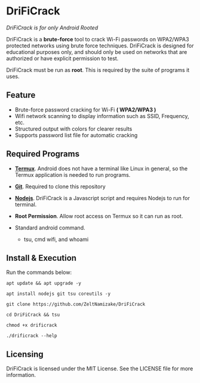 # DriFiCrack
_DriFiCrack is for only Android Rooted_

DriFiCrack is a **brute-force** tool to crack Wi-Fi passwords on WPA2/WPA3 
protected networks using brute force techniques. DriFiCrack is designed for educational purposes only, and should only be used on networks 
that are authorized or have explicit permission to test. 

DriFiCrack must be run as **root**. This is required by the suite 
of programs it uses.

## Feature
- Brute-force password cracking for Wi-Fi **( WPA2/WPA3 )**
- Wifi network scanning to display information such as SSID, Frequency, etc.
- Structured output with colors for clearer results
- Supports password list file for automatic cracking

## Required Programs

* [__Termux__](https://f-droid.org/packages/com.termux/). Android does not have a terminal like Linux in general, so the Termux application is needed to run programs.
* [__Git__](https://git-scm.com/downloads). Required to clone this repository
* [__Nodejs__](https://nodejs.org). DriFiCrack is a Javascript script and requires Nodejs to run for terminal.
* __Root Permission__. Allow root access on Termux so it can run as root.

* Standard android command.
  * tsu, cmd wifi, and whoami

## Install & Execution
Run the commands below:

`apt update && apt upgrade -y`

`apt install nodejs git tsu coreutils -y`

`git clone https://github.com/ZeltNamizake/DriFiCrack`

`cd DriFiCrack && tsu`

`chmod +x drificrack`

`./drificrack --help`

## Licensing
DriFiCrack is licensed under the MIT License. See the LICENSE file for more information.
